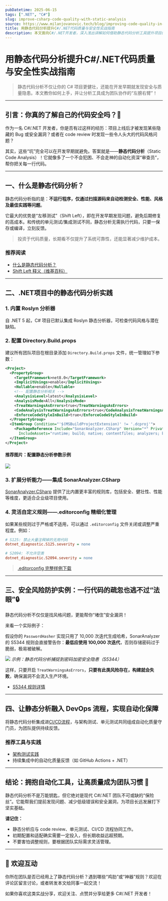 ```yaml
---
pubDatetime: 2025-06-15
tags: [".NET", "C#"]
slug: improve-csharp-code-quality-with-static-analysis
source: https://www.milanjovanovic.tech/blog/improving-code-quality-in-csharp-with-static-code-analysis
title: 用静态代码分析提升C#/.NET代码质量与安全性实战指南
description: 本文面向C#/.NET开发者，深入浅出讲解如何借助静态代码分析工具提升项目的安全性、可维护性和整体代码质量，配合实用配置方法和真实案例，助力团队高效开发高质量软件。
---
```


# 用静态代码分析提升C#/.NET代码质量与安全性实战指南

> 静态代码分析不仅让你的 C# 项目更健壮，还能在开发早期就发现安全与质量隐患。本文教你如何上手，并让分析工具成为团队协作的“左膀右臂”！

---

## 引言：你真的了解自己的代码安全吗？👀

作为一名 C#/.NET 开发者，你是否有过这样的经历：项目上线后才被发现某些隐藏的 Bug 或安全漏洞？或者在 code review 时发现一些令人头大的代码风格问题？

其实，这些“坑”完全可以在开发早期就避免。答案就是——**静态代码分析**（Static Code Analysis）！它就像多了一个不会犯困、不会走神的自动化资深“审查员”，帮你把关每一行代码。

---

## 一、什么是静态代码分析？

静态代码分析指的是：**不运行程序，仅通过扫描源码来自动检测安全、性能、风格及最佳实践等问题**。

它最大的优势是“左移测试”（Shift Left），即在开发早期发现问题，避免后期修复的高成本。和传统的单元测试/集成测试不同，静态分析无需执行代码，只要一保存或编译，立刻反馈。

> 投资于代码质量，长期看不仅提升了系统可靠性，还能显著减少维护成本。

### 推荐阅读

- [什么是静态代码分析？](https://www.milanjovanovic.tech/blog/improving-code-quality-in-csharp-with-static-code-analysis#what-is-static-code-analysis)
- [Shift Left 释义（维基百科）](https://en.wikipedia.org/wiki/Shift-left_testing)

---

## 二、.NET项目中的静态代码分析实践

### 1. 内置 Roslyn 分析器

自 .NET 5 起，C# 项目已默认集成 Roslyn 静态分析器，可检查代码风格与潜在缺陷。

### 2. 配置 Directory.Build.props

建议所有团队项目在根目录添加 `Directory.Build.props` 文件，统一管理如下参数：

```xml
<Project>
  <PropertyGroup>
    <TargetFramework>net8.0</TargetFramework>
    <ImplicitUsings>enable</ImplicitUsings>
    <Nullable>enable</Nullable>
    <!-- 配置静态分析相关 -->
    <AnalysisLevel>latest</AnalysisLevel>
    <AnalysisMode>All</AnalysisMode>
    <TreatWarningsAsErrors>true</TreatWarningsAsErrors>
    <CodeAnalysisTreatWarningsAsErrors>true</CodeAnalysisTreatWarningsAsErrors>
    <EnforceCodeStyleInBuild>true</EnforceCodeStyleInBuild>
  </PropertyGroup>
  <ItemGroup Condition="'$(MSBuildProjectExtension)' != '.dcproj'">
    <PackageReference Include="SonarAnalyzer.CSharp" Version="*" PrivateAssets="all"
      IncludeAssets="runtime; build; native; contentfiles; analyzers; buildtransitive" />
  </ItemGroup>
</Project>
```

#### 推荐图片：配置静态分析参数示例

![](https://www.milanjovanovic.tech/blogs/mnw_101/static_code_analysis.png?imwidth=3840)

### 3. 扩展分析能力——集成 SonarAnalyzer.CSharp

[SonarAnalyzer.CSharp](https://www.sonarsource.com/products/sonarqube/) 提供了比内置更丰富的规则库，包括安全、健壮性、性能等维度，更适合企业级项目使用。

### 4. 灵活自定义规则——.editorconfig 精细化管理

如果某些规则过于严格或不适用，可以通过 `.editorconfig` 文件关闭或调整严重程度。例如：

```ini
# S125: 禁止大量注释掉的无用代码
dotnet_diagnostic.S125.severity = none

# S2094: 不允许空类
dotnet_diagnostic.S2094.severity = none
```

> [.editorconfig 完整样例下载](https://gist.github.com/m-jovanovic/417b7d0a641d7dd7d1972550fba298db)

---

## 三、安全风险防护实例：一行代码的疏忽也逃不过“法眼”🔒

静态代码分析不仅仅是找风格问题，更能帮你“堵住”安全漏洞！

来看一个实际例子：

假设你的 `PasswordHasher` 实现只用了 10,000 次迭代生成哈希，SonarAnalyzer 的 S5344 规则会直接警告你：**最低应使用 100,000 次迭代**，否则存储密码过于脆弱，极易被破解。

![](https://www.milanjovanovic.tech/blogs/mnw_101/static_code_analysis.png?imwidth=3840)
_示例：静态代码分析捕捉到密码加密安全隐患（S5344）_

这样，只要开启 `TreatWarningsAsErrors`，**只要有此类风险存在，构建就会失败**，确保漏洞不会流入生产环境。

- [S5344 规则详情](https://rules.sonarsource.com/csharp/RSPEC-5344/)

---

## 四、让静态分析融入 DevOps 流程，实现自动化保障

将静态代码分析集成进[CI/CD流程](https://www.milanjovanovic.tech/blog/how-to-build-ci-cd-pipeline-with-github-actions-and-dotnet)，与架构测试、单元测试共同组成自动化质量守门员，为团队提供持续反馈。

### 推荐工具与实践

- [架构测试实践](https://www.milanjovanovic.tech/blog/shift-left-with-architecture-testing-in-dotnet)
- 持续集成中的自动化质量反馈（如 GitHub Actions + .NET）

---

## 结论：拥抱自动化工具，让高质量成为团队习惯 🎯

静态代码分析不是万能钥匙，但它绝对是现代 C#/.NET 团队不可或缺的“保险丝”。它能帮我们提前发现问题、减少低级错误和安全漏洞，为项目长远发展打下坚实基础。

**请记住：**

- 静态分析应与 code review、单元测试、CI/CD 流程协同工作。
- 初期配置和适配确实需要一定投入，但长期收益远超预期。
- 不要害怕调整规则，要根据团队实际需求灵活管理。

---

## 💬 欢迎互动

你所在团队是否已经用上了静态代码分析？遇到哪些“鸡肋”或“神器”规则？欢迎在评论区留言讨论，或者转发本文给同事一起交流！

如果你喜欢这类实战分享，欢迎关注、点赞并分享给更多 C#/.NET 开发者！
